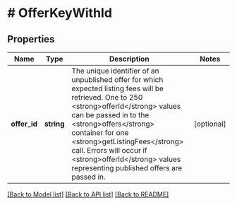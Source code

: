 # # OfferKeyWithId

## Properties

Name | Type | Description | Notes
------------ | ------------- | ------------- | -------------
**offer_id** | **string** | The unique identifier of an unpublished offer for which expected listing fees will be retrieved. One to 250 &lt;strong&gt;offerId&lt;/strong&gt; values can be passed in to the &lt;strong&gt;offers&lt;/strong&gt; container for one &lt;strong&gt;getListingFees&lt;/strong&gt; call. Errors will occur if &lt;strong&gt;offerId&lt;/strong&gt; values representing published offers are passed in. | [optional]

[[Back to Model list]](../../README.md#models) [[Back to API list]](../../README.md#endpoints) [[Back to README]](../../README.md)
